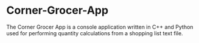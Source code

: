 # Corner-Grocer-App
The Corner Grocer App is a console application written in C++ and Python used for performing quantity calculations from a shopping list text file.
